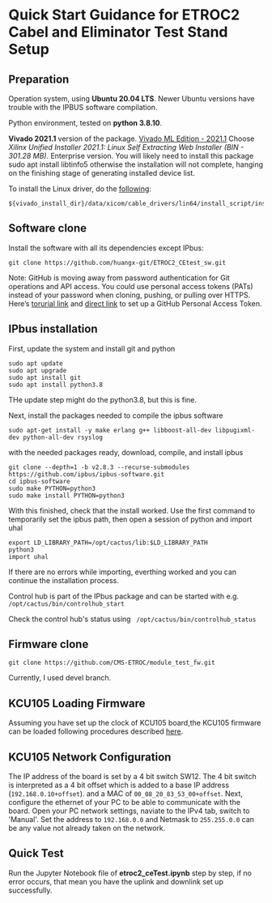 # Quick Start Guidance for ETROC2 Cabel and Eliminator Test Stand Setup

## Preparation

Operation system, using **Ubuntu 20.04 LTS**. Newer Ubuntu versions have trouble with the IPBUS software compilation.

Python environment, tested on **python 3.8.10**.

**Vivado 2021.1** version of the package. [Vivado ML Edition - 2021.1](https://www.xilinx.com/support/download/index.html/content/xilinx/en/downloadNav/vivado-design-tools/archive.html) Choose _Xilinx Unified Installer 2021.1: Linux Self Extracting Web Installer (BIN - 301.28 MB)._ Enterprise version. You will likely need to install this package sudo apt install libtinfo5 otherwise the installation will not complete, hanging on the finishing stage of generating installed device list.

To install the Linux driver, do the [following](https://docs.amd.com/r/2021.1-English/ug973-vivado-release-notes-install-license/Installing-Cable-Drivers): 
```
${vivado_install_dir}/data/xicom/cable_drivers/lin64/install_script/install_drivers/install_drivers
```

## Software clone
 Install the software with all its dependencies except IPbus: 

```
git clone https://github.com/huangx-git/ETROC2_CEtest_sw.git
```
Note: GitHub is moving away from password authentication for Git operations and API access. You could use personal access tokens (PATs) instead of your password when cloning, pushing, or pulling over HTTPS.  Here’s [torurial link](https://docs.github.com/en/authentication/keeping-your-account-and-data-secure/managing-your-personal-access-tokens) and [direct link](https://github.com/settings/tokens/new) to set up a GitHub Personal Access Token.

## IPbus installation

First, update the system and install git and python

```
sudo apt update
sudo apt upgrade
sudo apt install git
sudo apt install python3.8
```

THe update step might do the python3.8, but this is fine.

Next, install the packages needed to compile the ipbus software

```sudo apt-get install -y make erlang g++ libboost-all-dev libpugixml-dev python-all-dev rsyslog```

with the needed packages ready, download, compile, and install ipbus
```
git clone --depth=1 -b v2.8.3 --recurse-submodules https://github.com/ipbus/ipbus-software.git
cd ipbus-software
sudo make PYTHON=python3
sudo make install PYTHON=python3
```
With this finished, check that the install worked. Use the first command to temporarily set the ipbus path, then open a session of python and import uhal
```
export LD_LIBRARY_PATH=/opt/cactus/lib:$LD_LIBRARY_PATH
python3
import uhal
```
If there are no errors while importing, everthing worked and you can continue the installation process.

Control hub is part of the IPbus package and can be started with e.g. ``` /opt/cactus/bin/controlhub_start```

Check the control hub's status using ``` /opt/cactus/bin/controlhub_status```

## Firmware clone
```
git clone https://github.com/CMS-ETROC/module_test_fw.git
```
Currently, I used devel branch.


## KCU105 Loading Firmware

Assuming you have set up the clock of KCU105 board,the KCU105 firmware can be loaded following procedures described [here](https://etl-rb.docs.cern.ch/Firmware/rb-firmware/#firmware-for-kcu-105).

## KCU105 Network Configuration
The IP address of the board is set by a 4 bit switch SW12. The 4 bit switch is interpreted as a 4 bit offset which is added to a base IP address (`192.168.0.10+offset`). and a MAC of `00_08_20_83_53_00+offset`.
Next, configure the ethernet of your PC to be able to communicate with the board. Open your PC network settings, naviate to the IPv4 tab, switch to 'Manual'. Set the address to `192.168.0.0` and Netmask to `255.255.0.0` can be any value not already taken on the network. 

## Quick Test
Run the Jupyter Notebook file of __etroc2_ceTest.ipynb__ step by step, if no error occurs, that mean you have the uplink and downlink set up successfully.
